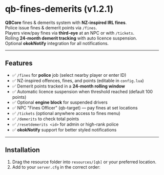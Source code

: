# qb-fines-demerits (v1.2.1)

**QBCore** fines & demerits system with **NZ-inspired IRL fines**.  
Police issue fines & demerit points via `/fines`.  
Players view/pay fines via **third-eye** at an NPC or with `/tickets`.  
Rolling **24-month demerit tracking** with auto licence suspension.  
Optional **okokNotify** integration for all notifications.

---

## Features
- ✅ `/fines` for **police** job (select nearby player or enter ID)
- ✅ NZ-inspired offences, fines, and points (editable in `config.lua`)
- ✅ Demerit points tracked in a **24-month rolling window**
- ✅ Automatic licence suspension when threshold reached (default 100 points)
- ✅ Optional **engine block** for suspended drivers
- ✅ NPC "Fines Officer" (qb-target) — pay fines at set locations
- ✅ `/tickets` (optional anywhere access to fines menu)
- ✅ `/demerits` to check total points
- ✅ `/resetdemerits <id>` for admin or high-rank police
- ✅ **okokNotify** support for better styled notifications

---

## Installation

1. Drag the resource folder into `resources/[qb]` or your preferred location.
2. Add to your `server.cfg` in the correct order:
